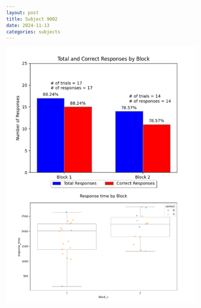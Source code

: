 ```yaml
---
layout: post
title: Subject 9002
date: 2024-11-13
categories: subjects
---
```


![](data/9002/run-5/9002_ATS_responses.png)
![](data/9002/run-5/9002_ATS_rt.png)
